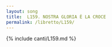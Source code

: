 ```yaml
---
layout: song
title:  L159. NOSTRA GLORIA È LA CROCE
permalink: /libretto/L159/
---
```

{% include canti/L159.md %}   